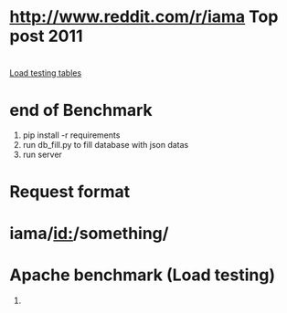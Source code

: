 #  http://www.reddit.com/r/iama Top post 2011
#
[Load testing tables](load_test.md)
# end of Benchmark
1. pip install -r requirements
2. run db_fill.py to fill database with json datas
3. run server

# Request format
# iama/<id:>/something/


# Apache benchmark (Load testing)
1. 

